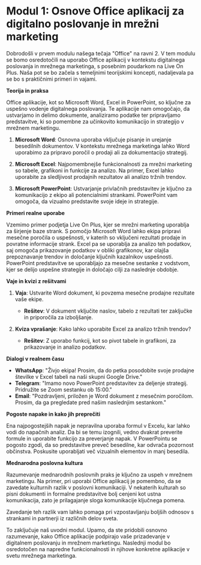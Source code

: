 # **Modul 1: Osnove Office aplikacij za digitalno poslovanje in mrežni marketing**

Dobrodošli v prvem modulu našega tečaja "Office" na ravni 2. V tem modulu se bomo osredotočili na uporabo Office aplikacij v kontekstu digitalnega poslovanja in mrežnega marketinga, s posebnim poudarkom na Live On Plus. Naša pot se bo začela s temeljnimi teorijskimi koncepti, nadaljevala pa se bo s praktičnimi primeri in vajami. 

**Teorija in praksa**

Office aplikacije, kot so Microsoft Word, Excel in PowerPoint, so ključne za uspešno vodenje digitalnega poslovanja. Te aplikacije nam omogočajo, da ustvarjamo in delimo dokumente, analiziramo podatke ter pripravljamo predstavitve, ki so pomembne za učinkovito komunikacijo in strategijo v mrežnem marketingu.

1. **Microsoft Word**: Osnovna uporaba vključuje pisanje in urejanje besedilnih dokumentov. V kontekstu mrežnega marketinga lahko Word uporabimo za pripravo poročil o prodaji ali za dokumentacijo strategij.

2. **Microsoft Excel**: Najpomembnejše funkcionalnosti za mrežni marketing so tabele, grafikoni in funkcije za analizo. Na primer, Excel lahko uporabite za sledljivost prodajnih rezultatov ali analizo tržnih trendov.

3. **Microsoft PowerPoint**: Ustvarjanje privlačnih predstavitev je ključno za komunikacijo z ekipo ali potencialnimi strankami. PowerPoint vam omogoča, da vizualno predstavite svoje ideje in strategije.

**Primeri realne uporabe**

Vzemimo primer podjetja Live On Plus, kjer se mrežni marketing uporablja za širjenje baze strank. S pomočjo Microsoft Word lahko ekipa pripravi mesečne poročila o uspešnosti, v katerih so vključeni rezultati prodaje in povratne informacije strank. Excel pa se uporablja za analizo teh podatkov, saj omogoča prikazovanje podatkov v obliki grafikonov, kar olajša prepoznavanje trendov in določanje ključnih kazalnikov uspešnosti. PowerPoint predstavitve se uporabljajo za mesečne sestanke z vodstvom, kjer se delijo uspešne strategije in določajo cilji za naslednje obdobje.

**Vaje in kvizi z rešitvami**

1. **Vaja**: Ustvarite Word dokument, ki povzema mesečne prodajne rezultate vaše ekipe.
   - **Rešitev**: V dokument vključite naslov, tabelo z rezultati ter zaključke in priporočila za izboljšanje.

2. **Kviza vprašanje**: Kako lahko uporabite Excel za analizo tržnih trendov?
   - **Rešitev**: Z uporabo funkcij, kot so pivot tabele in grafikoni, za prikazovanje in analizo podatkov.

**Dialogi v realnem času**

- **WhatsApp**: "Živjo ekipa! Prosim, da do petka posodobite svoje prodajne številke v Excel tabeli na naši skupni Google Drive."
- **Telegram**: "Imamo novo PowerPoint predstavitev za deljenje strategij. Pridružite se Zoom sestanku ob 15:00."
- **Email**: "Pozdravljeni, priložen je Word dokument z mesečnim poročilom. Prosim, da ga pregledate pred našim naslednjim sestankom."

**Pogoste napake in kako jih preprečiti**

Ena najpogostejših napak je nepravilna uporaba formul v Excelu, kar lahko vodi do napačnih analiz. Da bi se temu izognili, vedno dvakrat preverite formule in uporabite funkcijo za preverjanje napak. V PowerPointu se pogosto zgodi, da so predstavitve preveč besedilne, kar odvrača pozornost občinstva. Poskusite uporabljati več vizualnih elementov in manj besedila.

**Mednarodna poslovna kultura**

Razumevanje mednarodnih poslovnih praks je ključno za uspeh v mrežnem marketingu. Na primer, pri uporabi Office aplikacij je pomembno, da se zavedate kulturnih razlik v poslovni komunikaciji. V nekaterih kulturah so pisni dokumenti in formalne predstavitve bolj cenjeni kot ustna komunikacija, zato je prilagajanje sloga komunikacije ključnega pomena.

Zavedanje teh razlik vam lahko pomaga pri vzpostavljanju boljših odnosov s strankami in partnerji iz različnih delov sveta.

To zaključuje naš uvodni modul. Upamo, da ste pridobili osnovno razumevanje, kako Office aplikacije podpirajo vaše prizadevanje v digitalnem poslovanju in mrežnem marketingu. Naslednji modul bo osredotočen na napredne funkcionalnosti in njihove konkretne aplikacije v svetu mrežnega marketinga.